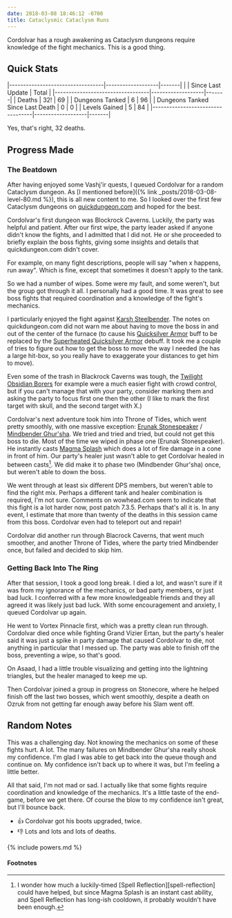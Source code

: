 ```yaml
---
date: 2018-03-08 18:46:12 -0700
title: Cataclysmic Cataclysm Runs
---
```

Cordolvar has a rough awakening as Cataclysm dungeons require knowledge of the fight mechanics. This is a good thing.

## Quick Stats

|----------------------------------|-------------------|-------|
|                                  | Since Last Update | Total |
|----------------------------------|-------------------|-------|
| Deaths                           | 32!               | 69    |
| Dungeons Tanked                  | 6                 | 96    |
| Dungeons Tanked Since Last Death | 0                 | 0     |
| Levels Gained                    | 5                 | 84    |
|----------------------------------|-------------------|-------|

Yes, that's right, 32 deaths.

## Progress Made

### The Beatdown

After having enjoyed some Vashj'ir quests, I queued Cordolvar for a random Cataclysm dungeon. As [I mentioned before]({% link _posts/2018-03-08-level-80.md %}), this is all new content to me. So I looked over the first few Cataclysm dungeons on [quickdungeon.com](https://quickdungeon.com) and hoped for the best.

Cordolvar's first dungeon was Blockrock Caverns. Luckily, the party was helpful and patient. After our first wipe, the party leader asked if anyone didn't know the fights, and I admitted that I did not. He or she proceeded to briefly explain the boss fights, giving some insights and details that quickdungeon.com didn't cover.

For example, on many fight descriptions, people will say "when x happens, run away". Which is fine, except that sometimes it doesn't apply to the tank.

So we had a number of wipes. Some were my fault, and some weren't, but the group got through it all. I personally had a good time. It was great to see boss fights that required coordination and a knowledge of the fight's mechanics.

I particularly enjoyed the fight against [Karsh Steelbender](https://www.wowdb.com/npcs/39698-karsh-steelbender#related:casts). The notes on quickdungeon.com did not warn me about having to move the boss in and out of the center of the furnace (to cause his [Quicksilver Armor](https://www.wowdb.com/spells/75842-quicksilver-armor) buff to be replaced by the [Superheated Quicksilver Armor](https://www.wowdb.com/spells/75846-superheated-quicksilver-armor) debuff. It took me a couple of tries to figure out how to get the boss to move the way I needed (he has a large hit-box, so you really have to exaggerate your distances to get him to move).

Even some of the trash in Blackrock Caverns was tough, the [Twilight Obsidian Borers](https://www.wowdb.com/npcs/40019-twilight-obsidian-borer) for example were a much easier fight with crowd control, but if you can't manage that with your party, consider marking them and asking the party to focus first one then the other (I like to mark the first target with skull, and the second target with X.)

Cordolvar's next adventure took him into Throne of Tides, which went pretty smoothly, with one massive exception: [Erunak Stonespeaker](https://www.wowdb.com/npcs/40825-erunak-stonespeaker) / [Mindbender Ghur'sha](https://www.wowdb.com/npcs/40788-mindbender-ghursha). We tried and tried and tried, but could not get this boss to die. Most of the time we wiped in phase one (Erunak Stonespeaker). He instantly casts [Magma Splash](https://www.wowdb.com/spells/76170-magma-splash) which does a lot of fire damage in a cone in front of him. Our party's healer just wasn't able to get Cordolvar healed in between casts[^1]. We did make it to phase two (Mindbender Ghur'sha) once, but weren't able to down the boss.

We went through at least six different DPS members, but weren't able to find the right mix. Perhaps a different tank and healer combination is required, I'm not sure. Comments on wowhead.com seem to indicate that this fight is a lot harder now, post patch 7.3.5. Perhaps that's all it is. In any event, I estimate that more than twenty of the deaths in this session came from this boss. Cordolvar even had to teleport out and repair!

Cordolvar did another run through Blacrock Caverns, that went much smoother, and another Throne of Tides, where the party tried Mindbender once, but failed and decided to skip him.

### Getting Back Into The Ring

After that session, I took a good long break. I died a lot, and wasn't sure if it was from my ignorance of the mechanics, or bad party members, or just bad luck. I conferred with a few more knowledgeable friends and they all agreed it was likely just bad luck. With some encouragement and anxiety, I queued Cordolvar up again.

He went to Vortex Pinnacle first, which was a pretty clean run through. Cordolvar died once while fighting Grand Vizier Ertan, but the party's healer said it was just a spike in party damage that caused Cordolvar to die, not anything in particular that I messed up. The party was able to finish off the boss, preventing a wipe, so that's good.

On Asaad, I had a little trouble visualizing and getting into the lightning triangles, but the healer managed to keep me up.

Then Cordolvar joined a group in progress on Stonecore, where he helped finish off the last two bosses, which went smoothly, despite a death on Ozruk from not getting far enough away before his Slam went off.

## Random Notes

This was a challenging day. Not knowing the mechanics on some of these fights hurt. A lot. The many failures on Mindbender Ghur'sha really shook my confidence. I'm glad I was able to get back into the queue though and continue on. My confidence isn't back up to where it was, but I'm feeling a little better.

All that said, I'm not mad or sad. I actually like that some fights require coordination and knowledge of the mechanics. It's a little taste of the end-game, before we get there. Of course the blow to my confidence isn't great, but I'll bounce back.

* &#x1f44d; Cordolvar got his boots upgraded, twice.
* &#x1f44e; Lots and lots and lots of deaths.

{% include powers.md %}

#### Footnotes

[^1]: I wonder how much a luckily-timed [Spell Reflection][spell-reflection] could have helped, but since Magma Splash is an instant cast ability, and Spell Reflection has long-ish cooldown, it probably wouldn't have been enough.
